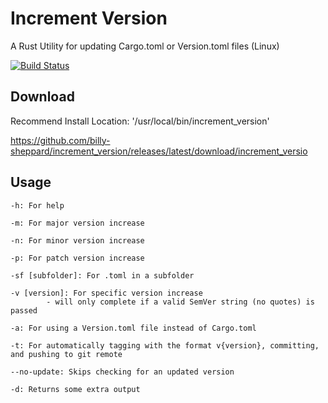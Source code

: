 
# Increment Version
A Rust Utility for updating Cargo.toml or Version.toml files (Linux)

[![Build Status](https://dev.azure.com/billyjsheppard/increment_version/_apis/build/status/Billy-Sheppard.increment_version?branchName=master)](https://dev.azure.com/billyjsheppard/increment_version/_build/latest?definitionId=1&branchName=master)

## Download
Recommend Install Location: '/usr/local/bin/increment_version'

https://github.com/billy-sheppard/increment_version/releases/latest/download/increment_versio

## Usage

    -h: For help

    -m: For major version increase

    -n: For minor version increase

    -p: For patch version increase

    -sf [subfolder]: For .toml in a subfolder

    -v [version]: For specific version increase
            - will only complete if a valid SemVer string (no quotes) is passed

    -a: For using a Version.toml file instead of Cargo.toml
    
    -t: For automatically tagging with the format v{version}, committing, and pushing to git remote

    --no-update: Skips checking for an updated version

    -d: Returns some extra output